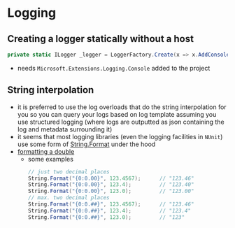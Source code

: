 # Logging

## Creating a logger statically without a host
```cs
private static ILogger _logger = LoggerFactory.Create(x => x.AddConsole()).CreateLogger<YourClassName>();
```
- needs `Microsoft.Extensions.Logging.Console` added to the project

## String interpolation
- it is preferred to use the log overloads that do the string interpolation for you so you can query your logs based on log template assuming you use structured logging (where logs are outputted as json containing the log and metadata surrounding it)
- it seems that most logging libraries (even the logging facilities in `NUnit`) use some form of [String.Format](https://docs.microsoft.com/en-us/dotnet/api/system.string.format?view=net-5.0) under the hood
- [formatting a double](https://www.csharp-examples.net/string-format-double/)
  - some examples
    ```cs
    // just two decimal places
    String.Format("{0:0.00}", 123.4567);      // "123.46"
    String.Format("{0:0.00}", 123.4);         // "123.40"
    String.Format("{0:0.00}", 123.0);         // "123.00"
    // max. two decimal places
    String.Format("{0:0.##}", 123.4567);      // "123.46"
    String.Format("{0:0.##}", 123.4);         // "123.4"
    String.Format("{0:0.##}", 123.0);         // "123"
    ```